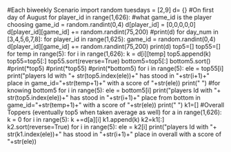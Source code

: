 #Each biweekly Scenario
import random 
tuesdays = [2,9]
d= {}
#On first day of August
for player_id in range(1,626):
      #what game_id is the player choosing
    game_id = random.randint(0,4)
    d[player_id] = [0,0,0,0,0]
    d[player_id][game_id] += random.randint(75,200)
#print(d)
for day_num in [3,4,5,6,7,8]:
    for player_id in range(1,625):
      game_id = random.randint(0,4)
      d[player_id][game_id] += random.randint(75,200)
print(d)
top5=[]
top55=[]
for temp in range(5):
  for i in range(1,626):
    k = d[i][temp]
    top5.append(k)
  top55=top5[:]
  top55.sort(reverse=True)
  bottom5=top5[:]
  bottom5.sort()
#print(*top5)
#print(*top55)
#print(*bottom5)
  for i in range(5):
    ele = top55[i]
    print("players Id with "+ str(top5.index(ele))+" has stood in "+str(i+1)+" place in game_id="+str(temp+1)+" with a score of "+str(ele))
  print(" ")
  #for knowing bottom5
  for i in range(5):
    ele = bottom5[i]
    print("players Id with "+ str(top5.index(ele))+" has stood in "+str(i+1)+" place from bottom in game_id="+str(temp+1)+" with a score of "+str(ele))
  print(" ")
k1=[]
#Overall Toppers (eventually top5 when taken average as well)
for a in range(1,626):
  k = 0
  for i in range(5):
    k +=d[a][i]
  k1.append(k)
k2=k1[:]
k2.sort(reverse=True)
for i in range(5):
    ele = k2[i]
    print("players Id with "+ str(k1.index(ele))+" has stood in "+str(i+1)+" place in overall with a score of "+str(ele))

